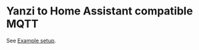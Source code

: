 # Yanzi to Home Assistant compatible MQTT

See [Example setup](https://github.com/jonasdahl/yanzi-to-homeassistant-mqtt-docs).
